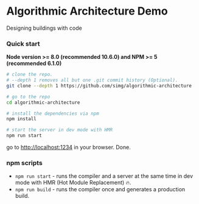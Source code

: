 # Algorithmic Architecture Demo
Designing buildings with code

### Quick start
**Node version >= 8.0 (recommended 10.6.0) and NPM >= 5 (recommended 6.1.0)**

```bash
# clone the repo.
# --depth 1 removes all but one .git commit history (Optional).
git clone --depth 1 https://github.com/simg/algorithmic-architecture

# go to the repo
cd algorithmic-architecture

# install the dependencies via npm
npm install

# start the server in dev mode with HMR
npm run start
```
go to [http://localhost:1234](http://localhost:1234) in your browser. Done.

### npm scripts

* `npm run start` - runs the compiler and a server at the same time in dev mode with HMR (Hot Module Replacement) 🔥.
* `npm run build` - runs the compiler once and generates a production build.